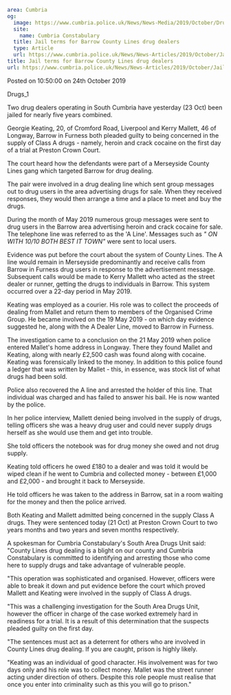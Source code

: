 ```yaml
area: Cumbria
og:
  image: https://www.cumbria.police.uk/News/News-Media/2019/October/Drugs1png.png
  site:
    name: Cumbria Constabulary
  title: Jail terms for Barrow County Lines drug dealers
  type: Article
  url: https://www.cumbria.police.uk/News/News-Articles/2019/October/Jail-terms-for-Barrow-County-Lines-drug-dealers.aspx
title: Jail terms for Barrow County Lines drug dealers
url: https://www.cumbria.police.uk/News/News-Articles/2019/October/Jail-terms-for-Barrow-County-Lines-drug-dealers.aspx
```

Posted on 10:50:00 on 24th October 2019

Drugs_1

Two drug dealers operating in South Cumbria have yesterday (23 Oct) been jailed for nearly five years combined.

Georgie Keating, 20, of Cromford Road, Liverpool and Kerry Mallett, 46 of Longway, Barrow in Furness both pleaded guilty to being concerned in the supply of Class A drugs - namely, heroin and crack cocaine on the first day of a trial at Preston Crown Court.

The court heard how the defendants were part of a Merseyside County Lines gang which targeted Barrow for drug dealing.

The pair were involved in a drug dealing line which sent group messages out to drug users in the area advertising drugs for sale. When they received responses, they would then arrange a time and a place to meet and buy the drugs.

During the month of May 2019 numerous group messages were sent to drug users in the Barrow area advertising heroin and crack cocaine for sale. The telephone line was referred to as the 'A Line'. Messages such as _" ON WITH 10/10 BOTH BEST IT TOWN"_ were sent to local users.

Evidence was put before the court about the system of County Lines. The A line would remain in Merseyside predominantly and receive calls from Barrow in Furness drug users in response to the advertisement message. Subsequent calls would be made to Kerry Mallett who acted as the street dealer or runner, getting the drugs to individuals in Barrow. This system occurred over a 22-day period in May 2019.

Keating was employed as a courier. His role was to collect the proceeds of dealing from Mallet and return them to members of the Organised Crime Group. He became involved on the 19 May 2019 - on which day evidence suggested he, along with the A Dealer Line, moved to Barrow in Furness.

The investigation came to a conclusion on the 21 May 2019 when police entered Mallet's home address in Longway. There they found Mallet and Keating, along with nearly £2,500 cash was found along with cocaine. Keating was forensically linked to the money. In addition to this police found a ledger that was written by Mallet - this, in essence, was stock list of what drugs had been sold.

Police also recovered the A line and arrested the holder of this line. That individual was charged and has failed to answer his bail. He is now wanted by the police.

In her police interview, Mallett denied being involved in the supply of drugs, telling officers she was a heavy drug user and could never supply drugs herself as she would use them and get into trouble.

She told officers the notebook was for drug money she owed and not drug supply.

Keating told officers he owed £180 to a dealer and was told it would be wiped clean if he went to Cumbria and collected money - between £1,000 and £2,000 - and brought it back to Merseyside.

He told officers he was taken to the address in Barrow, sat in a room waiting for the money and then the police arrived.

Both Keating and Mallett admitted being concerned in the supply Class A drugs. They were sentenced today (21 Oct) at Preston Crown Court to two years months and two years and seven months respectively.

A spokesman for Cumbria Constabulary's South Area Drugs Unit said: "County Lines drug dealing is a blight on our county and Cumbria Constabulary is committed to identifying and arresting those who come here to supply drugs and take advantage of vulnerable people.

"This operation was sophisticated and organised. However, officers were able to break it down and put evidence before the court which proved Mallett and Keating were involved in the supply of Class A drugs.

"This was a challenging investigation for the South Area Drugs Unit, however the officer in charge of the case worked extremely hard in readiness for a trial. It is a result of this determination that the suspects pleaded guilty on the first day.

"The sentences must act as a deterrent for others who are involved in County Lines drug dealing. If you are caught, prison is highly likely.

"Keating was an individual of good character. His involvement was for two days only and his role was to collect money. Mallet was the street runner acting under direction of others. Despite this role people must realise that once you enter into criminality such as this you will go to prison."
